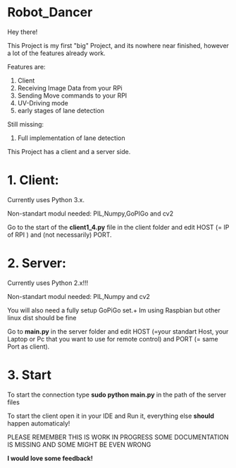 # Robot_Dancer
Hey there!

This Project is my first "big" Project, and its nowhere near finished, however a lot of the features already work.

Features are:
1. Client
2. Receiving Image Data from your RPi
3. Sending Move commands to your RPI
4. UV-Driving mode
5. early stages of lane detection

Still missing:
1. Full implementation of lane detection

This Project has a client and a server side.    


<h1>1. Client:</h1>

Currently uses Python 3.x.

<p>Non-standart modul needed: PIL,Numpy,GoPIGo and cv2</p>
Go to the start of the <b>client1_4.py</b> file in the client folder and edit HOST (= IP of RPI ) and (not necessarily) PORT.


<h1>2. Server: </h1>

Currently uses Python 2.x!!!

<p>Non-standart modul needed: PIL,Numpy and cv2 </p>
<p>You will also need a fully setup GoPiGo set.+ Im using Raspbian but other linux dist should be fine</p>
Go to <b>main.py</b> in the server folder and edit HOST (=your standart Host, your Laptop or Pc that you want to use for remote control) and PORT (= same Port as client).


<h1>3. Start</h1>

<p>To start the connection type <b>sudo python main.py</b> in the path of the server files</p>
<p>To start the client open it in your IDE and Run it, everything else <b>should</b> happen automaticaly!



<p> PLEASE REMEMBER THIS IS WORK IN PROGRESS SOME DOCUMENTATION IS MISSING AND SOME MIGHT BE EVEN WRONG<p>
<b>I would love some feedback!<b>
